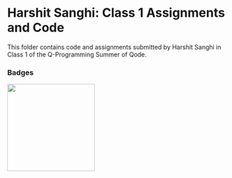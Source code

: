 # Harshit Sanghi: Class 1 Assignments and Code
This folder contains code and assignments submitted by Harshit Sanghi in Class 1 of the Q-Programming Summer of Qode.
### Badges
<img src="/badges/attendance.png" width="200px" height="200px">